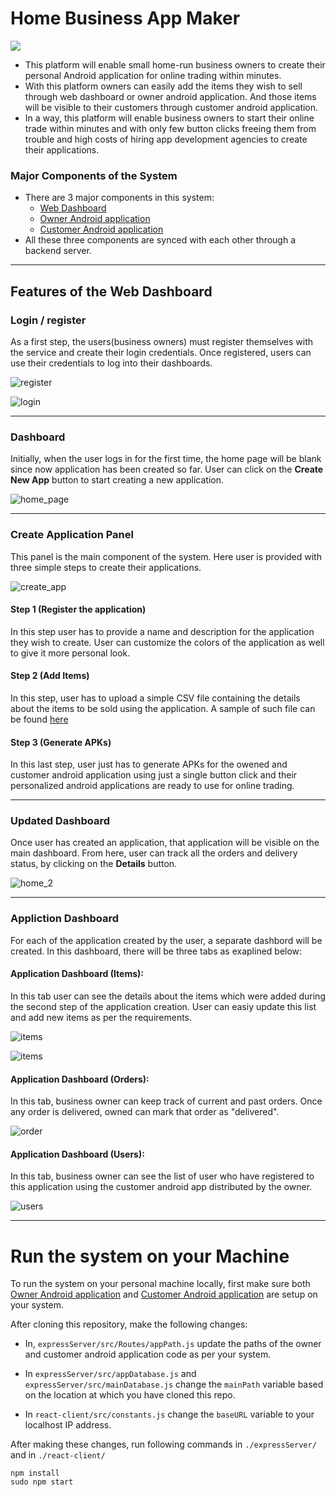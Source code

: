 # Home Business App Maker

![](./statics/home_page_image.png)

- This platform will enable small home-run business owners to create their
personal Android application for online trading within minutes.
- With this platform owners can easily add the items they wish to sell through
web dashboard or owner android application. And those items will be visible
to their customers through customer android application.
- In a way, this platform will enable business owners to start their online trade
within minutes and with only few button clicks freeing them from trouble and
high costs of hiring app development agencies to create their applications.

### Major Components of the System

- There are 3 major components in this system:
  - [Web Dashboard](https://github.com/neel1998/TemplateAppService)
  - [Owner Android application](https://github.com/rahul2805/OwnerApp)
  - [Customer Android application](https://github.com/rahul2805/CustomerApp)
- All these three components are synced with each other through a backend server.

<hr/>

## Features of the Web Dashboard


### Login / register

As a first step, the users(business owners) must register themselves with the service and create their login credentials. Once registered, users can use their credentials to log into their dashboards.

![register](./statics/app_register.png)

![login](./statics/app_login.png)

<hr/>

### Dashboard


Initially, when the user logs in for the first time, the home page will be blank since now application has been created so far. User can click on the <b>Create New App</b> button to start creating a new application.

![home_page](./statics/app_home.png)

<hr/>

### Create Application Panel

This panel is the main component of the system. Here user is provided with three simple steps to create their applications.

![create_app](./statics/app_create.png)

#### Step 1 (Register the application)

In this step user has to provide a name and description for the application they wish to create. User can customize the colors of the application as well to give it more personal look.

#### Step 2 (Add Items)

In this step, user has to upload a simple CSV file containing the details about the items to be sold using the application. A sample of such file can be found [here](./jewellery.txt)

#### Step 3 (Generate APKs)

In this last step, user just has to generate APKs for the owened and customer android application using just a single button click and their personalized android applications are ready to use for online trading.

<hr/>

### Updated Dashboard

Once user has created an application, that application will be visible on the main dashboard. From here, user can track all the orders and delivery status, by clicking on the <b>Details</b> button.

![home_2](./statics/app_home2.png)

<hr/>

### Appliction Dashboard

For each of the application created by the user, a separate dashbord will be created. In this dashboard, there will be three tabs as exaplined below:

#### Application Dashboard (Items):

In this tab user can see the details about the items which were added during the second step of the application creation. User can easiy update this list and add new items as per the requirements.

![items](./statics/app_items.png)

![items](./statics/app_add_item.png)

#### Application Dashboard (Orders):

In this tab, business owner can keep track of current and past orders. Once any order is delivered, owned can mark that order as "delivered".

![order](./statics/app_orders.png)

#### Application Dashboard (Users):

In this tab, business owner can see the list of user who have registered to this application using the customer android app distributed by the owner.

![users](./statics/app_users.png)

<hr/>

# Run the system on your Machine

To run the system on your personal machine locally, first make sure both [Owner Android application](https://github.com/rahul2805/OwnerApp) and [Customer Android application](https://github.com/rahul2805/CustomerApp) are setup on your system.

After cloning this repository, make the following changes:

- In, ```expressServer/src/Routes/appPath.js``` update the paths of the owner and customer android application code as per your system.

- In ```expressServer/src/appDatabase.js``` and ```expressServer/src/mainDatabase.js``` change the ```mainPath``` variable based on the location at which you have cloned this repo.

- In ```react-client/src/constants.js``` change the ```baseURL``` variable to your localhost IP address.

After making these changes, run following commands in ```./expressServer/``` and in ```./react-client/```

```
npm install
sudo npm start
```
